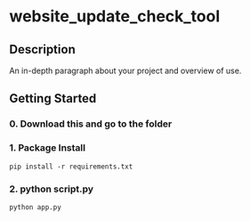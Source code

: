 # website_update_check_tool
## Description
An in-depth paragraph about your project and overview of use.

## Getting Started
### 0. Download this and go to the folder
### 1. Package Install
```
pip install -r requirements.txt
```

### 2. python script.py
```
python app.py
```
